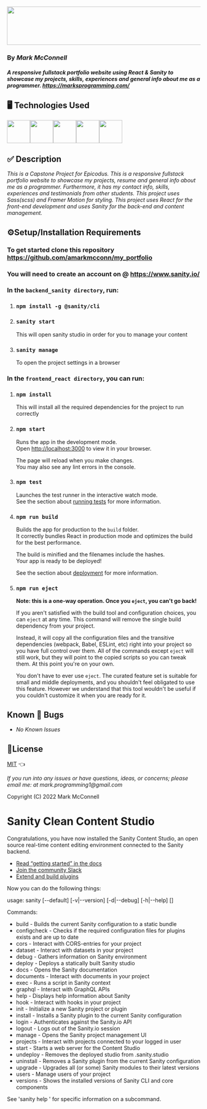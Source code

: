 # _<img src="https://fontmeme.com/permalink/220708/f1d58d6a44c485b5db80b7bcbcfc7e09.png" width="550" height="100"/>_

### By _Mark McConnell_

#### _A responsive fullstack portfolio website using React & Sanity to showcase my projects, skills, experiences and general info about me as a programmer. <https://marksprogramming.com/>_

## 🖥️ Technologies Used

<img src="https://cdn.jsdelivr.net/gh/devicons/devicon/icons/react/react-original-wordmark.svg" width="60" height="60"/><img src="https://cdn.jsdelivr.net/gh/devicons/devicon/icons/html5/html5-original-wordmark.svg" width="60" height="60"/><img src="https://cdn.jsdelivr.net/gh/devicons/devicon/icons/css3/css3-original-wordmark.svg" width="60" height="60"/><img src="https://pbs.twimg.com/profile_images/1135907399582199809/7uZ5d2to_400x400.jpg" width="60" height="60"/><img src="https://cdn.jsdelivr.net/gh/devicons/devicon/icons/sass/sass-original.svg" width="60" height="60"/>

## ✅ Description

_This is a Capstone Project for Epicodus. This is a responsive fullstack portfolio website to showcase my projects, resume and general info about me as a programmer. Furthermore, it has my contact info, skills, experiences and testimonials from other students. This project uses Sass(scss) and Framer Motion for styling. This project uses React for the front-end development and uses Sanity for the back-end and content management._

## ⚙️Setup/Installation Requirements

### To get started clone this repository <https://github.com/amarkmcconn/my_portfolio>
### You will need to create an account on @ <https://www.sanity.io/>

### In the `backend_sanity directory`, run:
1. ### `npm install -g @sanity/cli`
2. ### `sanity start`
      This will open sanity studio in order for you to manage your content
3. ### `sanity manage`
      To open the project settings in a browser

### In the `frontend_react directory`, you can run:
1. ### `npm install`
      This will install all the required dependencies for the project to run correctly
1. ### `npm start`

      Runs the app in the development mode.\
      Open [http://localhost:3000](http://localhost:3000) to view it in your browser.

      The page will reload when you make changes.\
      You may also see any lint errors in the console.

2. ### `npm test`

      Launches the test runner in the interactive watch mode.\
      See the section about [running tests](https://facebook.github.io/create-react-app/docs/running-tests) for more information.

3. ### `npm run build`

      Builds the app for production to the `build` folder.\
      It correctly bundles React in production mode and optimizes the build for the best performance.

      The build is minified and the filenames include the hashes.\
      Your app is ready to be deployed!

      See the section about [deployment](https://facebook.github.io/create-react-app/docs/deployment) for more information.

4. ### `npm run eject`

      **Note: this is a one-way operation. Once you `eject`, you can't go back!**

      If you aren't satisfied with the build tool and configuration choices, you can `eject` at any time. This command will remove the single build dependency from your project.

      Instead, it will copy all the configuration files and the transitive dependencies (webpack, Babel, ESLint, etc) right into your project so you have full control over them. All of the commands except `eject` will still work, but they will point to the copied scripts so you can tweak them. At this point you're on your own.

      You don't have to ever use `eject`. The curated feature set is suitable for small and middle deployments, and you shouldn't feel obligated to use this feature. However we understand that this tool wouldn't be useful if you couldn't customize it when you are ready for it.
## Known 🐛 Bugs

* _No Known Issues_

## 🎫License

[MIT](LICENSE) 👈

_If you run into any issues or have questions, ideas, or concerns;  please email me: at mark.programming1@gmail.com_

Copyright (C) 2022 Mark McConnell



# Sanity Clean Content Studio

Congratulations, you have now installed the Sanity Content Studio, an open source real-time content editing environment connected to the Sanity backend.
* [Read “getting started” in the docs](https://www.sanity.io/docs/introduction/getting-started?utm_source=readme)
* [Join the community Slack](https://slack.sanity.io/?utm_source=readme)
* [Extend and build plugins](https://www.sanity.io/docs/content-studio/extending?utm_source=readme)

Now you can do the following things:

usage: sanity [--default] [-v|--version] [-d|--debug] [-h|--help] <command> [<args>]

Commands:<br>
*   build       - Builds the current Sanity configuration to a static bundle <br>
*   configcheck - Checks if the required configuration files for plugins exists and are up to date <br>
*   cors        - Interact with CORS-entries for your project <br>
*   dataset     - Interact with datasets in your project <br>
*   debug       - Gathers information on Sanity environment <br>
*   deploy      - Deploys a statically built Sanity studio <br>
*   docs        - Opens the Sanity documentation <br>
*   documents   - Interact with documents in your project <br>
*  exec        - Runs a script in Sanity context <br>
*   graphql     - Interact with GraphQL APIs <br>
*   help        - Displays help information about Sanity <br>
*   hook        - Interact with hooks in your project <br>
*   init        - Initialize a new Sanity project or plugin <br>
*   install     - Installs a Sanity plugin to the current Sanity configuration  <br>
*   login       - Authenticates against the Sanity.io API  <br>
*   logout      - Logs out of the Sanity.io session  <br>
*   manage      - Opens the Sanity project management UI  <br>
*   projects    - Interact with projects connected to your logged in user  <br>
*   start       - Starts a web server for the Content Studio  <br>
*   undeploy    - Removes the deployed studio from <hostname>.sanity.studio  <br>
*   uninstall   - Removes a Sanity plugin from the current Sanity configuration  <br>
*   upgrade     - Upgrades all (or some) Sanity modules to their latest versions <br>
*   users       - Manage users of your project  <br>
*   versions    - Shows the installed versions of Sanity CLI and core components  <br>

See 'sanity help <command>' for specific information on a subcommand.
